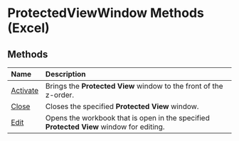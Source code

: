 
# ProtectedViewWindow Methods (Excel)

## Methods



|**Name**|**Description**|
|:-----|:-----|
|[Activate](1dac3a2b-c00f-d032-b089-6f89e83bc52d.md)|Brings the  **Protected View** window to the front of the z-order.|
|[Close](3deaea3c-3c73-76c9-0ca1-ce1bb452c6c2.md)|Closes the specified  **Protected View** window.|
|[Edit](bdb626b2-ed4a-06d2-076c-5d242d23a162.md)|Opens the workbook that is open in the specified  **Protected View** window for editing.|

